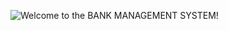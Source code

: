 ![Welcome to the BANK MANAGEMENT SYSTEM!](https://user-images.githubusercontent.com/82470968/115008295-94153e00-9ec8-11eb-9236-876439d5cbe8.png)

